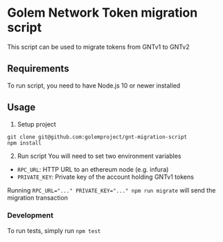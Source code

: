 # Golem Network Token migration script

This script can be used to migrate tokens from GNTv1 to GNTv2

## Requirements

To run script, you need to have Node.js 10 or newer installed 

## Usage

1. Setup project
```{bash}
git clone git@github.com:golemproject/gnt-migration-script
npm install
```
2. Run script
You will need to set two environment variables
* `RPC_URL`: HTTP URL to an ethereum node (e.g. infura)
* `PRIVATE_KEY`: Private key of the account holding GNTv1 tokens

Running `RPC_URL="..." PRIVATE_KEY="..." npm run migrate` will send the migration transaction

### Development

To run tests, simply run `npm test`
